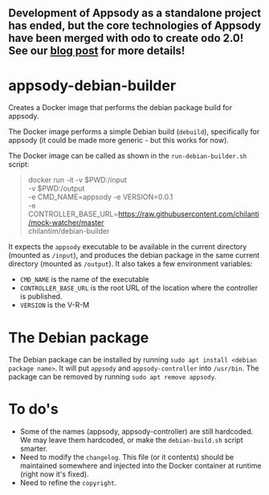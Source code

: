 ## Development of Appsody as a standalone project has ended, but the core technologies of Appsody have been merged with odo to create odo 2.0! See our [blog post](https://appsody.dev/blogs/DevelopmentEnded) for more details!

# appsody-debian-builder
Creates a Docker image that performs the debian package build for appsody.

The Docker image performs a simple Debian build (`debuild`), specifically for appsody (it could be made more generic - but this works for now).

The Docker image can be called as shown in the `run-debian-builder.sh` script:
> docker run -it -v $PWD:/input \
> -v $PWD:/output \
> -e CMD_NAME=appsody -e VERSION=0.0.1 \
> -e CONTROLLER_BASE_URL=https://raw.githubusercontent.com/chilanti/mock-watcher/master \
> chilantim/debian-builder

It expects the `appsody` executable to be available in the current directory (mounted as `/input`), and produces the debian package in the same current directory (mounted as `/output`).
It also takes a few environment variables:
- `CMD_NAME` is the name of the executable
- `CONTROLLER_BASE_URL` is the root URL of the location where the controller is published. 
- `VERSION` is the V-R-M

# The Debian package
The Debian package can be installed by running `sudo apt install <debian package name>`.
It will put `appsody` and `appsody-controller` into `/usr/bin`.
The package can be removed by running `sudo apt remove appsody`.

# To do's
- Some of the names (appsody, appsody-controller) are still hardcoded. We may leave them hardcoded, or make the `debian-build.sh` script smarter.
- Need to modify the `changelog`. This file (or it contents) should be maintained somewhere and injected into the Docker container at runtime (right now it's fixed).
- Need to refine the `copyright`.
